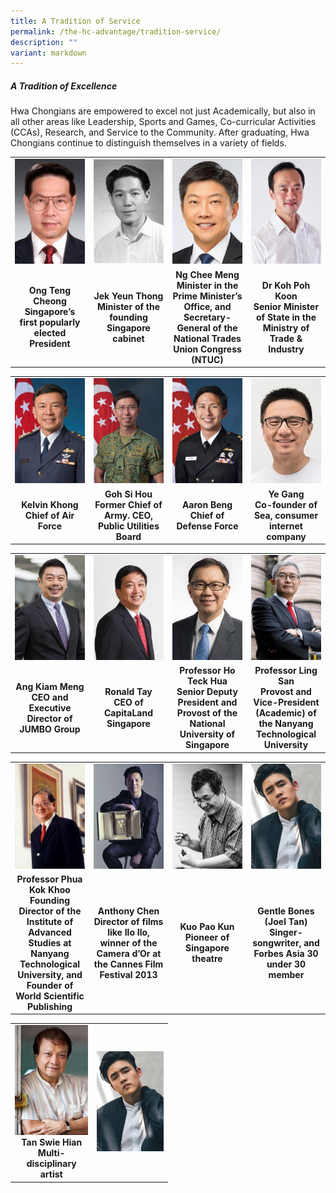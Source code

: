 ```yaml
---
title: A Tradition of Service
permalink: /the-hc-advantage/tradition-service/
description: ""
variant: markdown
---
```

##### A Tradition of Excellence

Hwa Chongians are empowered to excel not just Academically, but also in all other areas like Leadership, Sports and Games, Co-curricular Activities (CCAs), Research, and Service to the Community. After graduating, Hwa Chongians continue to distinguish themselves in a variety of fields.

<table style="table-layout: fixed; width: 100%;">
  <tbody>
    <tr>
      <td style="width: 22%; margin-right: 15px;"><img alt="tradition1" style="width: 100%;" src="/images/tradition1.jpg"></td>
      <td style="width: 22%; margin-right: 15px;"><img alt="tradition2" style="width: 100%;" src="/images/tradition2.jpg"></td>
      <td style="width: 22%; margin-right: 15px;"><img alt="tradition3" style="width: 100%;" src="/images/tradition3.jpg"></td>
      <td style="width: 22%; margin-right: 0;"><img alt="tradition4" style="width: 100%;" src="/images/tradition4.jpg"></td>
    </tr>
    <tr>
      <td align="center"><strong>Ong Teng Cheong<br>
      Singapore’s first popularly elected President</strong></td>
      <td align="center"><strong>Jek Yeun Thong<br>
      Minister of the founding Singapore cabinet</strong></td>
      <td align="center"><strong>Ng Chee Meng<br>
      Minister in the Prime Minister’s Office, and Secretary-General of the National Trades Union Congress (NTUC)</strong></td>
      <td align="center"><strong>Dr Koh Poh Koon<br>
      Senior Minister of State in the Ministry of Trade &amp; Industry</strong></td>
    </tr>
  </tbody>
</table>


<table style="table-layout: fixed; width: 100%;">
  <tbody>
    <tr>
      <td style="width: 22%; margin-right: 15px;">
        <img style="width: 100%;" src="/images/tradition5.jpg">
      </td>
      <td style="width: 22%; margin-right: 15px;">
        <img style="width: 100%;" src="/images/tradition6.jpg">
      </td>
      <td style="width: 22%; margin-right: 15px;">
        <img style="width: 100%;" src="/images/tradition7.jpg">
      </td>
      <td style="width: 22%; margin-right: 0;">
        <img style="width: 100%;" src="/images/tradition8.jpg">
      </td>
    </tr>
    <tr>
      <td align="center"><strong>Kelvin Khong<br>Chief of Air Force</strong></td>
      <td align="center"><strong>Goh Si Hou<br>Former Chief of Army. CEO, Public Utilities Board</strong></td>
      <td align="center"><strong>Aaron Beng<br>Chief of Defense Force</strong></td>
      <td align="center"><strong>Ye Gang<br>Co-founder of Sea, consumer internet company</strong></td>
    </tr>
  </tbody>
</table>


<table style="table-layout: fixed; width: 100%;">
  <tbody>
    <tr>
      <td style="width: 22%; margin-right: 15px;">
        <img style="width: 100%;" src="/images/tradition9.jpg">
      </td>
      <td style="width: 22%; margin-right: 15px;">
        <img style="width: 100%;" src="/images/tradition10.jpg">
      </td>
      <td style="width: 22%; margin-right: 15px;">
        <img style="width: 100%;" src="/images/tradition11.jpg">
      </td>
      <td style="width: 22%; margin-right: 0;">
        <img style="width: 100%;" src="/images/tradition12.jpg">
      </td>
    </tr>
    <tr>
      <td align="center"><strong>Ang Kiam Meng<br>CEO and Executive Director of JUMBO Group</strong></td>
      <td align="center"><strong>Ronald Tay<br>CEO of CapitaLand Singapore</strong></td>
      <td align="center"><strong>Professor Ho Teck Hua<br>Senior Deputy President and Provost of the National University of Singapore</strong></td>
      <td align="center"><strong>Professor Ling San<br>Provost and Vice-President (Academic) of the Nanyang Technological University</strong></td>
    </tr>
  </tbody>
</table>


<table style="table-layout: fixed; width: 100%;">
  <tbody>
    <tr>
      <td style="width: 22%; margin-right: 15px;">
        <img style="width: 100%;" src="/images/tradition13.jpg">
      </td>
      <td style="width: 22%; margin-right: 15px;">
        <img style="width: 100%;" src="/images/tradition14.jpg">
      </td>
      <td style="width: 22%; margin-right: 15px;">
        <img style="width: 100%;" src="/images/tradition15.jpg">
      </td>
      <td style="width: 22%; margin-right: 0;">
        <img style="width: 100%;" src="/images/tradition18.jpg">
      </td>
    </tr>
    <tr>
      <td align="center"><strong>Professor Phua Kok Khoo<br>Founding Director of the Institute of Advanced Studies at Nanyang Technological University, and Founder of World Scientific Publishing</strong></td>
      <td align="center"><strong>Anthony Chen<br>Director of films like Ilo Ilo, winner of the Camera d’Or at the Cannes Film Festival 2013</strong></td>
      <td align="center"><strong>Kuo Pao Kun<br>Pioneer of Singapore theatre</strong></td>
      <td align="center"><strong>Gentle Bones (Joel Tan)<br>Singer-songwriter, and Forbes Asia 30 under 30 member</strong></td>
    </tr>
  </tbody>
</table>


<table style="table-layout: fixed; width: 50%;">
  <tbody>
    <tr>
      <td style="width: 33%; margin-left: 15px; text-align: center;">
        <img style="width: 100%;" src="/images/tradition17.jpg">
        <br>
        <strong>Tan Swie Hian<br>Multi-disciplinary artist</strong>
      </td>
      <td style="width: 33%; margin-left: 15px; text-align: center;">
        <img style="width: 100%;" src="/images/tradition18.jpg">
        <br>
        
      
  </td></tr></tbody>
</table>